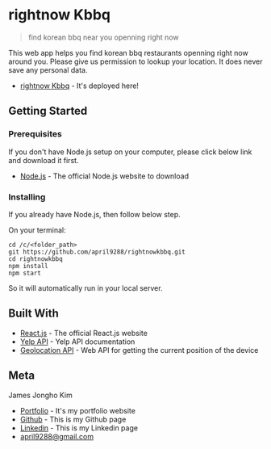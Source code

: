 # rightnow Kbbq
> find korean bbq near you openning right now

This web app helps you find korean bbq restaurants openning right now around you. Please give us permission to lookup your location. It does never save any personal data. 

* [rightnow Kbbq](https://april9288.github.io/rightnowkbbq/) - It's deployed here!

<!-- ![](kbbq.gif) -->

## Getting Started

### Prerequisites

If you don't have Node.js setup on your computer, please click below link and download it first.

* [Node.js](https://nodejs.org/en/) - The official Node.js website to download

### Installing

If you already have Node.js, then follow below step.

On your terminal:

```
cd /c/<folder_path>
git https://github.com/april9288/rightnowkbbq.git
cd rightnowkbbq
npm install
npm start

```

So it will automatically run in your local server.

## Built With

* [React.js](https://reactjs.org/) - The official React.js website
* [Yelp API](https://www.yelp.com/developers/documentation/v3/business_search) - Yelp API documentation
* [Geolocation API](https://developer.mozilla.org/en-US/docs/Web/API/Geolocation/getCurrentPosition) - Web API for getting the current position of the device

## Meta

James Jongho Kim 
- [Portfolio](https://april9288.github.io/) - It's my portfolio website
- [Github](https://github.com/april9288) - This is my Github page
- [Linkedin](https://www.linkedin.com/in/jongho-kim-b05618170/) - This is my Linkedin page
- april9288@gmail.com

